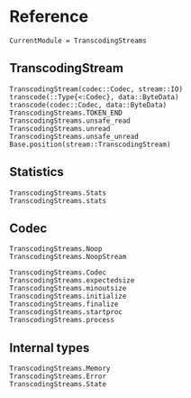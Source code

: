 Reference
=========

```@meta
CurrentModule = TranscodingStreams
```

TranscodingStream
-----------------

```@docs
TranscodingStream(codec::Codec, stream::IO)
transcode(::Type{<:Codec}, data::ByteData)
transcode(codec::Codec, data::ByteData)
TranscodingStreams.TOKEN_END
TranscodingStreams.unsafe_read
TranscodingStreams.unread
TranscodingStreams.unsafe_unread
Base.position(stream::TranscodingStream)
```

Statistics
----------

```@docs
TranscodingStreams.Stats
TranscodingStreams.stats
```

Codec
-----

```@docs
TranscodingStreams.Noop
TranscodingStreams.NoopStream
```

```@docs
TranscodingStreams.Codec
TranscodingStreams.expectedsize
TranscodingStreams.minoutsize
TranscodingStreams.initialize
TranscodingStreams.finalize
TranscodingStreams.startproc
TranscodingStreams.process
```

Internal types
--------------

```@docs
TranscodingStreams.Memory
TranscodingStreams.Error
TranscodingStreams.State
```
